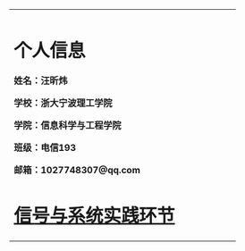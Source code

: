 <table border="0">
  <tr>
    <td width="75%">
  <h1>个人信息</h1>
  <p><b>姓名：汪昕炜</b></p>
  <p><b>学校：浙大宁波理工学院</b></p>
  <p><b>学院：信息科学与工程学院</b></p>
  <p><b>班级：电信193</b></p>
  <p><b>邮箱：1027748307@qq.com</b></p>
  
<h1>
<!--<p1><a href="https://github.com/1027748307/1027748307.github.io">信号与系统实践环节</a></p1><br>
-->
<p1><a href="https://github.com/1027748307/1027748307.github.io">信号与系统实践环节</a></p1><br>
</h1>
